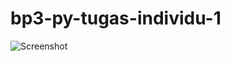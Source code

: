 # bp3-py-tugas-individu-1
![Screenshot](![Screenshot](https://cdn.discordapp.com/attachments/1335953538785742869/1358007364703354890/Screenshot_From_2025-04-05_10-15-44.png?ex=67f2466a&is=67f0f4ea&hm=61d1d85ff3f463d53c99ba8cce9052578df678b27682902b21118e144d67d2d2&)
)
